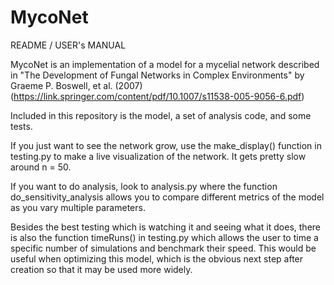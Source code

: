 # MycoNet

README / USER's MANUAL

MycoNet is an implementation of a model for a mycelial network described in "The Development of Fungal Networks in Complex
Environments" by Graeme P. Boswell, et al. (2007) (https://link.springer.com/content/pdf/10.1007/s11538-005-9056-6.pdf)

Included in this repository is the model, a set of analysis code, and some tests.

If you just want to see the network grow, use the make_display() function in testing.py to make a live visualization of the network. It gets pretty slow around n = 50.

If you want to do analysis, look to analysis.py where the function do_sensitivity_analysis allows you to compare different metrics of the model as you vary multiple parameters.

Besides the best testing which is watching it and seeing what it does, there is also the function timeRuns() in testing.py which allows the user to time a specific number of simulations and benchmark their speed.
This would be useful when optimizing this model, which is the obvious next step after creation so that it may be used more widely.
